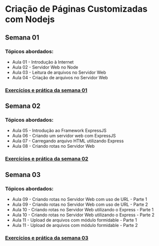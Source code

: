 # Criação de Páginas Customizadas com Nodejs

## Semana 01

### Tópicos abordados:

- Aula 01 - Introdução à Internet
- Aula 02 - Servidor Web no Node
- Aula 03 - Leitura de arquivos no Servidor Web
- Aula 04 - Criação de arquivos no Servidor Web

### [Exercícios e prática da semana 01](semana-01/index.html)

## Semana 02

### Tópicos abordados:

- Aula 05 - Introdução ao Framework ExpressJS
- Aula 06 - Criando um servidor web com ExpressJS
- Aula 07 - Carregando arquivo HTML utilizando Express
- Aula 08 - Criando rotas no Servidor Web

### [Exercícios e prática da semana 02](semana-02/index.html)

## Semana 03

### Tópicos abordados:

- Aula 09 - Criando rotas no Servidor Web com uso de URL - Parte 1
- Aula 09 - Criando rotas no Servidor Web com uso de URL - Parte 2
- Aula 10 - Criando rotas no Servidor Web utilizando o Express - Parte 1
- Aula 10 - Criando rotas no Servidor Web utilizando o Express - Parte 2
- Aula 11 - Upload de arquivos com módulo formidable - Parte 1
- Aula 11 - Upload de arquivos com módulo formidable - Parte 2

### [Exercícios e prática da semana 03](semana-03/index.html)
